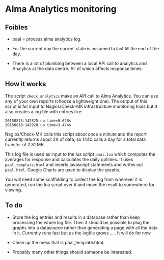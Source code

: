 # Alma Analytics monitoring

## Foibles

- paal = process alma analytics log.

- For the current day the current state is assumed to last till the end
of the day.

- There is a lot of plumbing between a local API call to analytics and
Analytics at the data centre. All of which affects response times.

## How it works

The script `check_analytics` make an API call to Alma Analytics. You can
use any of your own reports (choose a lightweight one). The output of
this script is for input to Nagios/Check-MK infrastructure monitoring
tools but it also creates a log file with entries like:


    20150813:142825 up time=0.628s
    20150813:142928 up time=3.474s
    
Nagios/Check-MK calls this script about once a minute and the report
currently returns about 2K of data, so 1440 calls a day for a total data
transfer of 2.81 MB

This log file is used as input to the lua script `paal.lua` which computes
the averages for response and calculates the daily uptimes. It uses
`paal_template.html` and inserts javascript statements and writes out
`paal.html`. Google Charts are used to display the graphs.

You will need some scaffolding to collect the log from wherever it is
generated, run the lua script over it and move the result to somewhere
for viewing.

## To do

- Store the log entries and results in a database rather than keep
processing the whole log file. Then it should be possible to plug the
graphs into a datasource rather than generating a page with all the
data in it. Currently runs fast but as the logfile grows ..... It will
do for now.

- Clean up the mess that is paal_template.html.

- Probably many other things should someone be interested.

